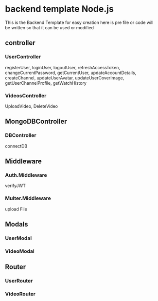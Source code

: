 # backend template Node.js

This is the Backend Template for easy creation here is pre file or code will be written so that it can be used or modified

## controller

### UserController
registerUser, 
loginUser, 
logoutUser, 
refreshAccessToken, 
changeCurrentPassword, 
getCurrentUser, 
updateAccountDetails, 
createChannel, 
updateUserAvatar, 
updateUserCoverImage, 
getUserChannelProfile,
getWatchHistory

### VideosController
UploadVideo, 
DeleteVideo

## MongoDBController

### DBController
connectDB 

## Middleware

### Auth.Middleware
verifyJWT

### Multer.Middleware
upload File

## Modals
### UserModal
### VideoModal

## Router
### UserRouter
### VideoRouter

